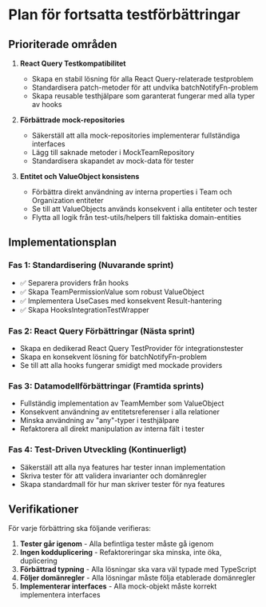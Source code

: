 # Plan för fortsatta testförbättringar

## Prioriterade områden

1. **React Query Testkompatibilitet**
   - Skapa en stabil lösning för alla React Query-relaterade testproblem
   - Standardisera patch-metoder för att undvika batchNotifyFn-problem
   - Skapa reusable testhjälpare som garanterat fungerar med alla typer av hooks

2. **Förbättrade mock-repositories**
   - Säkerställ att alla mock-repositories implementerar fullständiga interfaces
   - Lägg till saknade metoder i MockTeamRepository
   - Standardisera skapandet av mock-data för tester

3. **Entitet och ValueObject konsistens**
   - Förbättra direkt användning av interna properties i Team och Organization entiteter
   - Se till att ValueObjects används konsekvent i alla entiteter och tester
   - Flytta all logik från test-utils/helpers till faktiska domain-entities

## Implementationsplan

### Fas 1: Standardisering (Nuvarande sprint)
- ✅ Separera providers från hooks
- ✅ Skapa TeamPermissionValue som robust ValueObject
- ✅ Implementera UseCases med konsekvent Result-hantering
- ✅ Skapa HooksIntegrationTestWrapper

### Fas 2: React Query Förbättringar (Nästa sprint)
- Skapa en dedikerad React Query TestProvider för integrationstester
- Skapa en konsekvent lösning för batchNotifyFn-problem
- Se till att alla hooks fungerar smidigt med mockade providers

### Fas 3: Datamodellförbättringar (Framtida sprints)
- Fullständig implementation av TeamMember som ValueObject
- Konsekvent användning av entitetsreferenser i alla relationer
- Minska användning av "any"-typer i testhjälpare
- Refaktorera all direkt manipulation av interna fält i tester

### Fas 4: Test-Driven Utveckling (Kontinuerligt)
- Säkerställ att alla nya features har tester innan implementation
- Skriva tester för att validera invarianter och domänregler
- Skapa standardmall för hur man skriver tester för nya features

## Verifikationer

För varje förbättring ska följande verifieras:
1. **Tester går igenom** - Alla befintliga tester måste gå igenom
2. **Ingen kodduplicering** - Refaktoreringar ska minska, inte öka, duplicering
3. **Förbättrad typning** - Alla lösningar ska vara väl typade med TypeScript
4. **Följer domänregler** - Alla lösningar måste följa etablerade domänregler
5. **Implementerar interfaces** - Alla mock-objekt måste korrekt implementera interfaces 